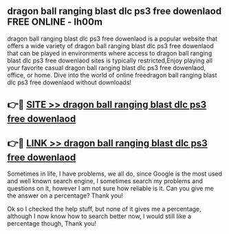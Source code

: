 ## dragon ball ranging blast dlc ps3 free dowenlaod FREE ONLINE - lh00m

dragon ball ranging blast dlc ps3 free dowenlaod is a popular website that offers a wide variety of dragon ball ranging blast dlc ps3 free dowenlaod that can be played in environments where access to dragon ball ranging blast dlc ps3 free dowenlaod sites is typically restricted,Enjoy playing all your favorite casual dragon ball ranging blast dlc ps3 free dowenlaod, office, or home. Dive into the world of online freedragon ball ranging blast dlc ps3 free dowenlaod without downloads!

## 👉🔴 [SITE >> dragon ball ranging blast dlc ps3 free dowenlaod](http://news.freeplayer.one?title=dragon_ball_ranging_blast_dlc_ps3_free_dowenlaod&ref=FRRE)

## 👉🔴 [LINK >> dragon ball ranging blast dlc ps3 free dowenlaod](http://news.freeplayer.one?title=dragon_ball_ranging_blast_dlc_ps3_free_dowenlaod&ref=FREE)

Sometimes in life, I have problems, we all do, since Google is the most used and well known search engine, I sometimes search my problems and questions on it, however I am not sure how reliable is it. Can you give me the answer on a percentage? Thank you!

Ok so I checked the help stuff, but none of it gives me a percentage, although I now know how to search better now, I would still like a percentage though, Thank you!